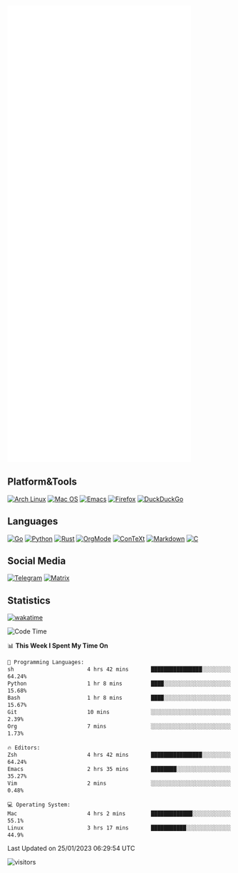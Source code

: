 ![Metrics](https://github.com/SteamedFish/SteamedFish/blob/master/github-metrics.svg)

## Platform&Tools

[![Arch Linux](https://img.shields.io/badge/ArchLinux-1793D1?logo=arch-linux&logoColor=fff&style=flat-square)](https://archlinux.org/)
[![Mac OS](https://img.shields.io/badge/MacOS-000000?style=flat-square&logo=macos&logoColor=F0F0F0)](https://www.apple.com/macos/)
[![Emacs](https://img.shields.io/badge/Emacs-%237F5AB6.svg?&style=flat-square&logo=gnu-emacs&logoColor=white)](https://www.gnu.org/software/emacs/)
[![Firefox](https://img.shields.io/badge/Firefox-FF7139?style=flat-square&logo=Firefox-Browser&logoColor=white)](https://firefox.com/)
[![DuckDuckGo](https://img.shields.io/badge/DuckDuckGo-DE5833?style=flat-square&logo=DuckDuckGo&logoColor=white)](https://duckduckgo.com/)

## Languages

[![Go](https://img.shields.io/badge/Golang-%2300ADD8.svg?style=flat-square&logo=go&logoColor=white)](https://golang.org/)
[![Python](https://img.shields.io/badge/Python-3670A0?style=flat-square&logo=python&logoColor=ffdd54)](https://www.python.org/)
[![Rust](https://img.shields.io/badge/Rust-%23000000.svg?style=flat-square&logo=rust&logoColor=white)](https://www.rust-lang.org/)
[![OrgMode](https://img.shields.io/badge/OrgMode-%23000000.svg?style=flat-square&logo=org&logoColor=white)](https://orgmode.org/)
[![ConTeXt](https://img.shields.io/badge/ConTeXt-%23008080.svg?style=flat-square&logo=latex&logoColor=white)](https://contextgarden.net/)
[![Markdown](https://img.shields.io/badge/MarkDown-%23000000.svg?style=flat-square&logo=markdown&logoColor=white)](https://daringfireball.net/projects/markdown/)
[![C](https://img.shields.io/badge/C-%2300599C.svg?style=flat-square&logo=c&logoColor=white)](https://www.iso.org/standard/74528.html)

## Social Media
[![Telegram](https://img.shields.io/badge/SteamedFish-2CA5E0?style=social&logo=telegram&logoColor=white)](https://t.me/SteamedFish)
[![Matrix](https://img.shields.io/badge/SteamedFish-2CA5E0?style=social&logo=matrix&logoColor=black)](https://matrix.to/#/@i:steamedfish.org)

## Statistics
[![wakatime](https://wakatime.com/badge/user/168280d6-fcf2-4b4f-ad3a-dc4612f35b38.svg)](https://wakatime.com/@168280d6-fcf2-4b4f-ad3a-dc4612f35b38)

<!--START_SECTION:waka-->
![Code Time](http://img.shields.io/badge/Code%20Time-2%2C261%20hrs%2012%20mins-blue)

📊 **This Week I Spent My Time On** 

```text
💬 Programming Languages: 
sh                       4 hrs 42 mins       ████████████████░░░░░░░░░   64.24% 
Python                   1 hr 8 mins         ████░░░░░░░░░░░░░░░░░░░░░   15.68% 
Bash                     1 hr 8 mins         ████░░░░░░░░░░░░░░░░░░░░░   15.67% 
Git                      10 mins             ░░░░░░░░░░░░░░░░░░░░░░░░░   2.39% 
Org                      7 mins              ░░░░░░░░░░░░░░░░░░░░░░░░░   1.73%

🔥 Editors: 
Zsh                      4 hrs 42 mins       ████████████████░░░░░░░░░   64.24% 
Emacs                    2 hrs 35 mins       ████████░░░░░░░░░░░░░░░░░   35.27% 
Vim                      2 mins              ░░░░░░░░░░░░░░░░░░░░░░░░░   0.48%

💻 Operating System: 
Mac                      4 hrs 2 mins        █████████████░░░░░░░░░░░░   55.1% 
Linux                    3 hrs 17 mins       ███████████░░░░░░░░░░░░░░   44.9%

```


 Last Updated on 25/01/2023 06:29:54 UTC
<!--END_SECTION:waka-->

![visitors](https://visitor-badge.laobi.icu/badge?page_id=SteamedFish.SteamedFish)
